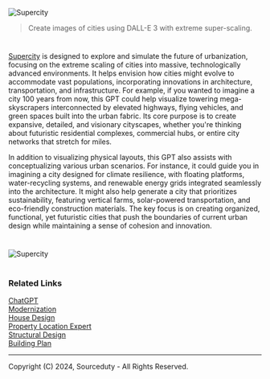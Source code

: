 ![Supercity](https://github.com/user-attachments/assets/3200722c-be7d-41a1-93b2-4903ada64b51)

> Create images of cities using DALL-E 3 with extreme super-scaling. 
#

[Supercity](https://chatgpt.com/g/g-GnvVAV5Ac-supercity) is designed to explore and simulate the future of urbanization, focusing on the extreme scaling of cities into massive, technologically advanced environments. It helps envision how cities might evolve to accommodate vast populations, incorporating innovations in architecture, transportation, and infrastructure. For example, if you wanted to imagine a city 100 years from now, this GPT could help visualize towering mega-skyscrapers interconnected by elevated highways, flying vehicles, and green spaces built into the urban fabric. Its core purpose is to create expansive, detailed, and visionary cityscapes, whether you're thinking about futuristic residential complexes, commercial hubs, or entire city networks that stretch for miles.

In addition to visualizing physical layouts, this GPT also assists with conceptualizing various urban scenarios. For instance, it could guide you in imagining a city designed for climate resilience, with floating platforms, water-recycling systems, and renewable energy grids integrated seamlessly into the architecture. It might also help generate a city that prioritizes sustainability, featuring vertical farms, solar-powered transportation, and eco-friendly construction materials. The key focus is on creating organized, functional, yet futuristic cities that push the boundaries of current urban design while maintaining a sense of cohesion and innovation.

#

![Supercity](https://github.com/user-attachments/assets/48e15b4e-ef70-42db-a08c-ec08573ebfe1)

#
### Related Links

[ChatGPT](https://github.com/sourceduty/ChatGPT)
<br>
[Modernization](https://github.com/sourceduty/Modernization)
<br>
[House Design](https://github.com/sourceduty/House_Design)
<br>
[Property Location Expert](https://github.com/sourceduty/Property_Location_Expert)
<br>
[Structural Design](https://github.com/sourceduty/Structural_Design)
<br>
[Building Plan](https://github.com/sourceduty/Building_Plan)

***
Copyright (C) 2024, Sourceduty - All Rights Reserved.
